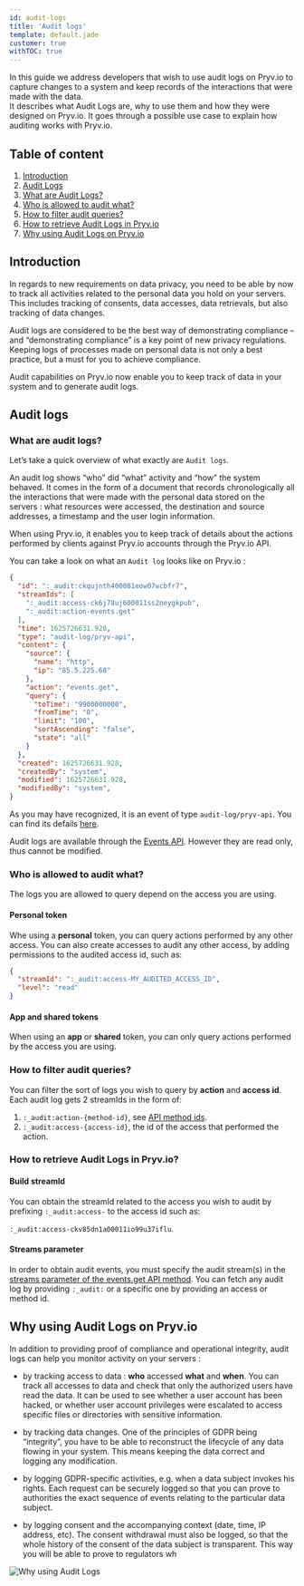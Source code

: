 ```yaml
---
id: audit-logs
title: 'Audit logs'
template: default.jade
customer: true
withTOC: true
---
```


In this guide we address developers that wish to use audit logs on Pryv.io to capture changes to a system and keep records of the interactions that were made with the data.  
It describes what Audit Logs are, why to use them and how they were designed on Pryv.io. It goes through a possible use case to explain how auditing works with Pryv.io.

## Table of content

1. [Introduction](#introduction)
2. [Audit Logs](#audit-logs)
  1. [What are Audit Logs?](#what-are-audit-logs-)
  2. [Who is allowed to audit what?](#who-is-allowed-to-audit-what-) 
  3. [How to filter audit queries?](#how-to-filter-audit-queries-)
  4. [How to retrieve Audit Logs in Pryv.io](#how-to-retrieve-audit-logs-in-pryv-io-)
3. [Why using Audit Logs on Pryv.io](#why-using-audit-logs-on-pryv-io)

## Introduction

In regards to new requirements on data privacy, you need to be able by now to track all activities related to the personal data you hold on your servers. This includes tracking of consents, data accesses, data retrievals, but also tracking of data changes.

Audit logs are considered to be the best way of demonstrating compliance – and “demonstrating compliance” is a key point of new privacy regulations. Keeping logs of processes made on personal data is not only a best practice, but a must for you to achieve compliance.

Audit capabilities on Pryv.io now enable you to keep track of data in your system and to generate audit logs.

## Audit logs

### What are audit logs?

Let’s take a quick overview of what exactly are `Audit logs`.

An audit log shows “who” did “what” activity and “how” the system behaved. It comes in the form of a document that records chronologically all the interactions that were made with the personal data stored on the servers : what resources were accessed, the destination and source addresses, a timestamp and the user login information.

When using Pryv.io, it enables you to keep track of details about the actions performed by clients against Pryv.io accounts through the Pryv.io API. 

You can take a look on what an `Audit log` looks like on Pryv.io :

```json
{
  "id": ":_audit:ckqujnth400081eow07wcbfr7",
  "streamIds": [
    ":_audit:access-ck6j78uj600011ss2neygkpub",
    ":_audit:action-events.get"
  ],
  "time": 1625726631.928,
  "type": "audit-log/pryv-api",
  "content": {
    "source": {
      "name": "http",
      "ip": "85.5.225.68"
    },
    "action": "events.get",
    "query": {
      "toTime": "9900000000",
      "fromTime": "0",
      "limit": "100",
      "sortAscending": "false",
      "state": "all"
    }
  },
  "created": 1625726631.928,
  "createdBy": "system",
  "modified": 1625726631.928,
  "modifiedBy": "system",
}
```

As you may have recognized, it is an event of type `audit-log/pryv-api`. You can find its defails [here](/event-types/#log).

Audit logs are available through the [Events API](/reference/#get-events). However they are read only, thus cannot be modified.

### Who is allowed to audit what?

The logs you are allowed to query depend on the access you are using.

#### Personal token

Whe using a **personal** token, you can query actions performed by any other access. You can also create accesses to audit any other access, by adding permissions to the audited access id, such as:

```json
{
  "streamId": ":_audit:access-MY_AUDITED_ACCESS_ID",
  "level": "read"
}
```

#### App and shared tokens

When using an **app** or **shared** token, you can only query actions performed by the access you are using.

### How to filter audit queries?

You can filter the sort of logs you wish to query by **action** and **access id**. Each audit log gets 2 streamIds in the form of:

1. `:_audit:action-{method-id}`, see [API method ids](/reference/#method-ids).
2. `:_audit:access-{access-id}`, the id of the access that performed the action.

### How to retrieve Audit Logs in Pryv.io?

#### Build streamId

You can obtain the streamId related to the access you wish to audit by prefixing `:_audit:access-` to the access id such as:  

`:_audit:access-ckv85dn1a00011io99u37iflu`.

#### Streams parameter

In order to obtain audit events, you must specify the audit stream(s) in the [streams parameter of the events.get API method](/reference/#get-events). You can fetch any audit log by providing `:_audit:` or a specific one by providing an access or method id.

## Why using Audit Logs on Pryv.io

In addition to providing proof of compliance and operational integrity, audit logs can help you monitor activity on your servers :

- by tracking access to data : **who** accessed **what** and **when**. You can track all accesses to data and check that only the authorized users have read the data.
It can be used to see whether a user account has been hacked, or whether user account privileges were escalated to access specific files or directories with sensitive information.

- by tracking data changes. One of the principles of GDPR being “integrity”, you have to be able to reconstruct the lifecycle of any data flowing in your system. This means keeping the data correct and logging any modification.

- by logging GDPR-specific activities, e.g. when a data subject invokes his rights. Each request can be securely logged so that you can prove to authorities the exact sequence of events relating to the particular data subject.

- by logging consent and the accompanying context (date, time, IP address, etc). The consent withdrawal must also be logged, so that the whole history of the consent of the data subject is transparent. This way you will be able to prove to regulators wh

![Why using Audit Logs](/assets/images/Audit_log_why.png)